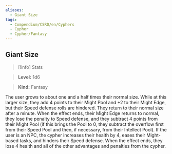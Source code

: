 ```yaml
---
aliases:
  - Giant Size
tags:
  - Compendium/CSRD/en/Cyphers
  - Cypher
  - Cypher/Fantasy
---
```

  
    
## Giant Size    
>[!info] Stats    
> **Level:** 1d6    
> **Kind:** Fantasy  
    
The user grows to about one and a half times their normal size. While at this larger size, they add 4 points to their Might Pool and +2 to their Might Edge, but their Speed defense rolls are hindered.  They return to their normal size after a minute. When the effect ends, their Might Edge returns to normal, they lose the penalty to Speed defense, and they subtract 4 points from their Might Pool (if this brings the Pool to 0, they subtract the overflow first from their Speed Pool and then, if necessary, from their Intellect Pool). If the user is an NPC, the cypher increases their health by 4, eases their Might-based tasks, and hinders their Speed defense. When the effect ends, they lose 4 health and all of the other advantages and penalties from the cypher.